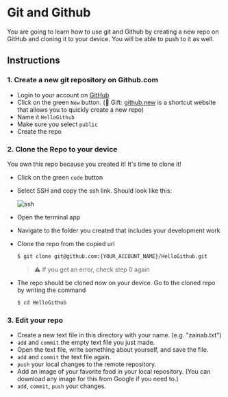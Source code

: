 # Git and Github

You are going to learn how to use git and Github by creating a new repo on GitHub and cloning it to your device. You will be able to push to it as well.

## Instructions


### 1. Create a new git repository on Github.com

- Login to your account on [GitHub](https://github.com)
- Click on the green `New` button. (🎁 Gift: [github.new](https://github.new) is a shortcut website that allows you to quickly create a new repo)
- Name it `HelloGithub` 
- Make sure you select `public`
- Create the repo

### 2. Clone the Repo to your device

You own this repo because you created it! It's time to clone it!
- Click on the green `code` button 
- Select SSH and copy the ssh link. Should look like this:  

  ![ssh](https://user-images.githubusercontent.com/8784343/133893992-19294504-e5e3-4a0f-a6f7-25459e0a1700.png)
  
- Open the terminal app 
- Navigate to the folder you created that includes your development work 
- Clone the repo from the copied url 

  ```sh
  $ git clone git@github.com:{YOUR_ACCOUNT_NAME}/HelloGithub.git
  ```
  > ⚠️ If you get an error, check step 0 again
  
- The repo should be cloned now on your device. Go to the cloned repo by writing the command 
  
  ```sh
  $ cd HelloGithub
  ```
  
### 3. Edit your repo

- Create a new text file in this directory with your name. (e.g. "zainab.txt")
- `add` and `commit` the empty text file you just made.
- Open the text file, write something about yourself, and save the file.
- `add` and `commit` the text file again.
- `push` your local changes to the remote repository.
- Add an image of your favorite food in your local repository. (You can download any image for this from Google if you need to.)
- `add`, `commit`, `push` your changes.
